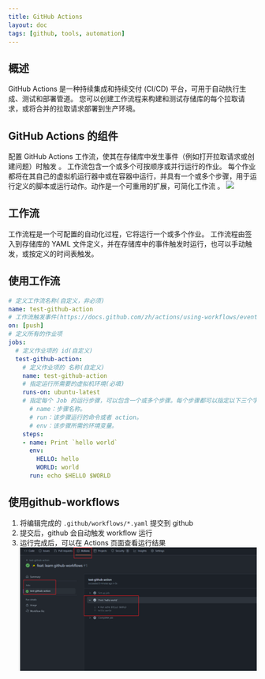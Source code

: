 ```yaml
---
title: GitHub Actions
layout: doc
tags: [github, tools, automation]
---
```


## 概述
GitHub Actions 是一种持续集成和持续交付 (CI/CD) 平台，可用于自动执行生成、测试和部署管道。 您可以创建工作流程来构建和测试存储库的每个拉取请求，或将合并的拉取请求部署到生产环境。

## GitHub Actions 的组件
配置 GitHub Actions 工作流，使其在存储库中发生事件（例如打开拉取请求或创建问题）时触发 。 工作流包含一个或多个可按顺序或并行运行的作业。 每个作业都将在其自己的虚拟机运行器中或在容器中运行，并具有一个或多个步骤，用于运行定义的脚本或运行动作。动作是一个可重用的扩展，可简化工作流 。
![](https://docs.github.com/assets/cb-25535/mw-1440/images/help/actions/overview-actions-simple.webp)

## 工作流
工作流程是一个可配置的自动化过程，它将运行一个或多个作业。 工作流程由签入到存储库的 YAML 文件定义，并在存储库中的事件触发时运行，也可以手动触发，或按定义的时间表触发。

## 使用工作流
```yaml
# 定义工作流名称(自定义，非必须)
name: test-github-action
# 工作流触发事件(https://docs.github.com/zh/actions/using-workflows/events-that-trigger-workflows)
on: [push]
# 定义所有的作业项
jobs:
  # 定义作业项的 id(自定义)
  test-github-action:
    # 定义作业项的 名称(自定义)
    name: test-github-action
    # 指定运行所需要的虚拟机环境(必填)
    runs-on: ubuntu-latest
    # 指定每个 Job 的运行步骤，可以包含一个或多个步骤。每个步骤都可以指定以下三个字段。
      # name：步骤名称。
      # run：该步骤运行的命令或者 action。
      # env：该步骤所需的环境变量。
    steps:
    - name: Print `hello world`
      env:
        HELLO: hello
        WORLD: world
      run: echo $HELLO $WORLD
```
## 使用github-workflows
1. 将编辑完成的 `.github/workflows/*.yaml` 提交到 github
2. 提交后，github 会自动触发 workflow 运行
3. 运行完成后，可以在 Actions 页面查看运行结果
![result](/images/screenshot/workflows-test.png)

